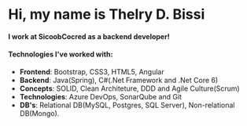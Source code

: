 # Hi, my name is Thelry D. Bissi 


#### I work at SicoobCocred as a backend developer!
#### Technologies I've worked with:  
  * **Frontend**: Bootstrap, CSS3, HTML5, Angular
  * **Backend**: Java(Spring), C#(.Net Framework and .Net Core 6)
  * **Concepts**: SOLID, Clean Architeture, DDD and Agile Culture(Scrum)
  * **Technologies**: Azure DevOps, SonarQube and Git
  * **DB's**: Relational DB(MySQL, Postgres, SQL Server), Non-relational DB(Mongo).

<!--
**thelrybissi/thelrybissi** is a ✨ _special_ ✨ repository because its `README.md` (this file) appears on your GitHub profile.

Here are some ideas to get you started:

- 🔭 I’m currently working on ...
- 🌱 I’m currently learning ...
- 👯 I’m looking to collaborate on ...
- 🤔 I’m looking for help with ...
- 💬 Ask me about ...
- 📫 How to reach me: ...
- 😄 Pronouns: ...
- ⚡ Fun fact: ...
-->
